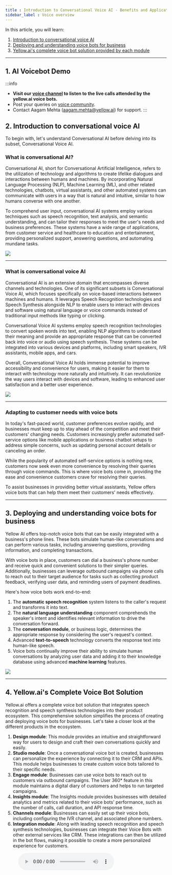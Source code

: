 ```yaml
---
title : Introduction to Conversational Voice AI - Benefits and Applications for Businesses
sidebar_label : Voice overview 
---
```



In this article, you will learn: 
1. [Introduction to conversational voice AI](#intro) 
2. [Deploying and understanding voice bots for business](#fundamentals)
3. [Yellow.ai's complete voice bot solution provided by each module](#ecosystem) 


------

## 1. AI Voicebot Demo 

:::info
- **Visit our [voice channel](https://yellow.ai/voice-channel/) to listen to the live calls attended by the yellow.ai voice bots.** 
- Post your queries on [voice community](https://community.yellow.ai/c/voice/31).
- Contact Aagam Mehta (aagam.mehta@yellow.ai) for support.
:::

## <a name="intro"></a> 2. Introduction to conversational voice AI

To begin with, let's understand Conversational AI before delving into its subset, Conversational Voice AI.

### What is conversational AI?

Conversational AI, short for Conversational Artificial Intelligence, refers to the utilization of technology and algorithms to create lifelike dialogues and interactions between humans and machines. By incorporating Natural Language Processing (NLP), Machine Learning (ML), and other related technologies, chatbots, virtual assistants, and other automated systems can communicate with users in a way that is natural and intuitive, similar to how humans converse with one another.

To comprehend user input, conversational AI systems employ various techniques such as speech recognition, text analysis, and semantic understanding, and can tailor their responses to meet the user's needs and business preferences. These systems have a wide range of applications, from customer service and healthcare to education and entertainment, providing personalized support, answering questions, and automating mundane tasks.

**![](https://lh6.googleusercontent.com/oHUlChlDVoOGyWTlcxhkDTghAqf5g5fpzbX3PwQc8oKKzXFCCnfLJlB2LMLGISDLi0KNNQUrNsCOkv_i-Q0FRFcIy3w6HmmtOde6Hndr_5qRLM4DS_V_pM55vYQoCEIW9j1BJiU9ssA_mkWJx7Vjwmc)**

----

### What is conversational voice AI

Conversational AI is an extensive domain that encompasses diverse channels and technologies. One of its significant subsets is Conversational Voice AI, which focuses specifically on voice-based interactions between machines and humans. It leverages Speech Recognition technologies and Speech Synthesis alongside NLP to enable users to interact with devices and software using natural language or voice commands instead of traditional input methods like typing or clicking.

Conversational Voice AI systems employ speech recognition technologies to convert spoken words into text, enabling NLP algorithms to understand their meaning and provide an appropriate response that can be converted back into voice or audio using speech synthesis. These systems can be integrated into various devices and platforms, including smart speakers, IVR assistants, mobile apps, and cars.

Overall, Conversational Voice AI holds immense potential to improve accessibility and convenience for users, making it easier for them to interact with technology more naturally and intuitively. It can revolutionize the way users interact with devices and software, leading to enhanced user satisfaction and a better user experience.

**![](https://lh3.googleusercontent.com/8m8UeSK1EQFbm8csnFA3R5JF895rfSjhCj-5Xccs0GEj40xvjaMr1VrzCkNF1S3MX8878Qw46p7NjIufVRk_XX5f1tK-Qn3kjnEAhf-GgtWMFZkV5lFUdJnOELzdUjgSLx3FTYO3br1INeseNrx08Zw)**

------

### Adapting to customer needs with voice bots

In today's fast-paced world, customer preferences evolve rapidly, and businesses must keep up to stay ahead of the competition and meet their customers' changing needs. Customers increasingly prefer automated self-service options like mobile applications or business chatbot setups to address simple concerns, such as updating personal account details or canceling an order.

While the popularity of automated self-service options is nothing new, customers now seek even more convenience by resolving their queries through voice commands. This is where voice bots come in, providing the ease and convenience customers crave for resolving their queries.

To assist businesses in providing better virtual assistants, Yellow offers voice bots that can help them meet their customers' needs effectively.

----

## <a name="fundamentals"></a> 3. Deploying and understanding voice bots for business


Yellow AI offers top-notch voice bots that can be easily integrated with a business's phone lines. These bots simulate human-like conversations and can perform various tasks, including answering questions, providing information, and completing transactions.

With voice bots in place, customers can dial a business's phone number and receive quick and convenient solutions to their simpler queries. Additionally, businesses can leverage outbound campaigns via phone calls to reach out to their target audience for tasks such as collecting product feedback, verifying user data, and reminding users of payment deadlines.

Here's how voice bots work end-to-end:

1. The **automatic speech recognition** system listens to the caller's request and transforms it into text.
2. The **natural language understanding** component comprehends the speaker's intent and identifies relevant information to drive the conversation forward.
3. The **conversation module**, or business logic, determines the appropriate response by considering the user's request's context.
4. Advanced **text-to-speech** technology converts the response text into human-like speech.
5. Voice bots continually improve their ability to simulate human conversations by analyzing user data and adding it to their knowledge database using advanced **machine learning** features.


**![](https://lh3.googleusercontent.com/a3aqkQRD_ilANkuIdAjb9teX0D9ijMKSZ6UyI1o-hJKhH3gPUAvhSow502xkEDGn0vrxVmQYfnfQoHeNHMJY1F7U1lp3LNBHp46MAWqkuY-23yTMH-dcFsD-if59O7g3nbml2AHedhYEfQe-lDNk8Nw)**

-----

## <a name="ecosystem"></a>  4. Yellow.ai's Complete Voice Bot Solution


Yellow.ai offers a complete voice bot solution that integrates speech recognition and speech synthesis technologies into their product ecosystem. This comprehensive solution simplifies the process of creating and deploying voice bots for businesses. Let's take a closer look at the different products in the ecosystem.

1. **Design module**: This module provides an intuitive and straightforward way for users to design and craft their own conversations quickly and easily.
2. **Studio module**: Once a conversational voice bot is created, businesses can personalize the experience by connecting it to their CRM and APIs. This module helps businesses to create custom voice bots tailored to their specific needs.
3. **Engage module**: Businesses can use voice bots to reach out to customers via outbound campaigns. The User 360* feature in this module maintains a digital diary of customers and helps to run targeted campaigns.
4. **Insights module**: The Insights module provides businesses with detailed analytics and metrics related to their voice bots' performance, such as the number of calls, call duration, and API response time.
5. **Channels module**: Businesses can easily set up their voice bots, including configuring the IVR channel, and associated phone numbers.
6. **Integration module**: Along with leading speech recognition and speech synthesis technologies, businesses can integrate their Voice Bots with other external services like CRM. These integrations can then be utilized in the bot flows, making it possible to create a more personalized experience for customers.


<figure class="video_container">
  <audio src="/voice/demo.mp3" controls frameborder="0" allowfullscreen="true"> </audio>
</figure>